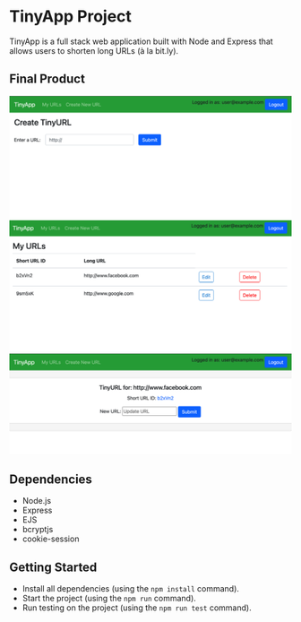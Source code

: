 # TinyApp Project

TinyApp is a full stack web application built with Node and Express that allows users to shorten long URLs (à la bit.ly).

## Final Product

!["screenshot of creating a tinyURL"](https://github.com/rebecca-romeo/tinyapp/blob/main/docs/create_url.png)
!["screenshot of all urls"](https://github.com/rebecca-romeo/tinyapp/blob/main/docs/my_urls.png)
!["screenshot of editing a tinyURL"](https://github.com/rebecca-romeo/tinyapp/blob/main/docs/edit_url.png)

## Dependencies

- Node.js
- Express
- EJS
- bcryptjs
- cookie-session

## Getting Started

- Install all dependencies (using the `npm install` command).
- Start the project (using the `npm run` command).
- Run testing on the project (using the `npm run test` command).
